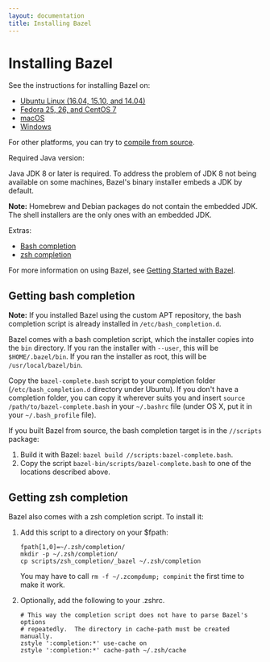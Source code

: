 ```yaml
---
layout: documentation
title: Installing Bazel
---
```


# Installing Bazel

See the instructions for installing Bazel on:

*   [Ubuntu Linux (16.04, 15.10, and 14.04)](install-ubuntu.md)
*   [Fedora 25, 26, and CentOS 7](install-redhat.md)
*   [macOS](install-os-x.md)
*   [Windows](install-windows.md)

For other platforms, you can try to [compile from source](install-compile-source.md).

Required Java version:

Java JDK 8 or later is required. To address the problem of JDK 8 not being
available on some machines, Bazel's binary installer embeds a JDK by default.

**Note:** Homebrew and Debian packages do not contain the embedded JDK. The
shell installers are the only ones with an embedded JDK.

Extras:

*   [Bash completion](#bash)
*   [zsh completion](#zsh)

For more information on using Bazel, see
[Getting Started with Bazel](getting-started.html).

## <a name="bash"></a>Getting bash completion

**Note:** If you installed Bazel using the custom APT repository, the bash completion script
is already installed in `/etc/bash_completion.d`.

Bazel comes with a bash completion script, which the installer copies into the
`bin` directory. If you ran the installer with `--user`, this will be
`$HOME/.bazel/bin`. If you ran the installer as root, this will be
`/usr/local/bazel/bin`.

Copy the `bazel-complete.bash` script to your completion folder
(`/etc/bash_completion.d` directory under Ubuntu). If you don't have a
completion folder, you can copy it wherever suits you and insert
`source /path/to/bazel-complete.bash` in your `~/.bashrc` file (under OS X, put
it in your `~/.bash_profile` file).

If you built Bazel from source, the bash completion target is in the `//scripts`
package:

1. Build it with Bazel: `bazel build //scripts:bazel-complete.bash`.
2. Copy the script `bazel-bin/scripts/bazel-complete.bash` to one of the
   locations described above.

## <a name="zsh"></a>Getting zsh completion

Bazel also comes with a zsh completion script. To install it:

1. Add this script to a directory on your $fpath:

    ```
    fpath[1,0]=~/.zsh/completion/
    mkdir -p ~/.zsh/completion/
    cp scripts/zsh_completion/_bazel ~/.zsh/completion
    ```

    You may have to call `rm -f ~/.zcompdump; compinit`
    the first time to make it work.

2. Optionally, add the following to your .zshrc.

    ```
    # This way the completion script does not have to parse Bazel's options
    # repeatedly.  The directory in cache-path must be created manually.
    zstyle ':completion:*' use-cache on
    zstyle ':completion:*' cache-path ~/.zsh/cache
    ```
